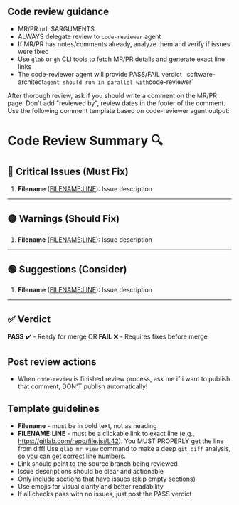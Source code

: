 ## Code review guidance

- MR/PR url: $ARGUMENTS
- ALWAYS delegate review to `code-reviewer` agent
- If MR/PR has notes/comments already, analyze them and verify if issues were fixed
- Use `glab` or `gh` CLI tools to fetch MR/PR details and generate exact line links
- The code-reviewer agent will provide PASS/FAIL verdict
` `software-architect` agent should run in parallel with `code-reviewer`

After thorough review, ask if you should write a comment on the MR/PR page.
Don't add "reviewed by", review dates in the footer of the comment.
Use the following comment template based on code-reviewer agent output:

# Code Review Summary 🔍

## 🔴 Critical Issues (Must Fix)
1. **Filename** ([FILENAME:LINE](https://gitdomain.com)):
Issue description
---

## 🟡 Warnings (Should Fix)
1. **Filename** ([FILENAME:LINE](https://gitdomain.com)):
Issue description
---

## 🟢 Suggestions (Consider)
1. **Filename** ([FILENAME:LINE](https://gitdomain.com)):
Issue description
---

## ✅ Verdict
**PASS** ✔️ - Ready for merge
OR
**FAIL** ❌ - Requires fixes before merge

## Post review actions
- When `code-review` is finished review process, ask me if i want to publish that comment, DON'T publish automatically!

## Template guidelines
- **Filename** - must be in bold text, not as heading
- **FILENAME:LINE** - must be a clickable link to exact line (e.g., https://gitlab.com/repo/file.js#L42). You MUST PROPERLY get the line from diff! Use `glab mr view` command to make a deep `git diff` analysis, so you can get correct line numbers.
- Link should point to the source branch being reviewed
- Issue descriptions should be clear and actionable
- Only include sections that have issues (skip empty sections)
- Use emojis for visual clarity and better readability
- If all checks pass with no issues, just post the PASS verdict
